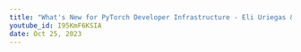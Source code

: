 ```yaml
---
title: "What's New for PyTorch Developer Infrastructure - Eli Uriegas & Omkar Salpekar"
youtube_id: I95KmF6KSIA
date: Oct 25, 2023
---
```


